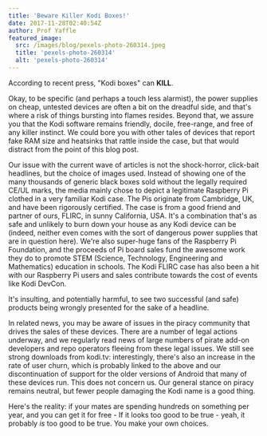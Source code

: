 ```yaml
---
title: 'Beware Killer Kodi Boxes!'
date: 2017-11-28T02:40:54Z
author: Prof Yaffle
featured_image:
  src: /images/blog/pexels-photo-260314.jpeg
  title: 'pexels-photo-260314'
  alt: 'pexels-photo-260314'
---
```

According to recent press, "Kodi boxes" can **KILL**.  
  
Okay, to be specific (and perhaps a touch less alarmist), the power supplies on cheap, untested devices are often a bit on the dreadful side, and that's where a risk of things bursting into flames resides. Beyond that, we assure you that the Kodi software remains friendly, docile, free-range, and free of any killer instinct. We could bore you with other tales of devices that report fake RAM size and heatsinks that rattle inside the case, but that would distract from the point of this blog post.   
  
Our issue with the current wave of articles is not the shock-horror, click-bait headlines, but the choice of images used. Instead of showing one of the many thousands of generic black boxes sold without the legally required CE/UL marks, the media mainly chose to depict a legitimate Raspberry Pi clothed in a very familiar Kodi case. The Pis originate from Cambridge, UK, and have been rigorously certified. The case is from a good friend and partner of ours, FLIRC, in sunny California, USA. It's a combination that's as safe and unlikely to burn down your house as any Kodi device can be (indeed, neither even comes with the sort of dangerous power supplies that are in question here). We're also super-huge fans of the Raspberry Pi Foundation, and the proceeds of Pi board sales fund the awesome work they do to promote STEM (Science, Technology, Engineering and Mathematics) education in schools. The Kodi FLIRC case has also been a hit with our Raspberry Pi users and sales contribute towards the cost of events like Kodi DevCon.

 It's insulting, and potentially harmful, to see two successful (and safe) products being wrongly presented for the sake of a headline.  
  
In related news, you may be aware of issues in the piracy community that drives the sales of these devices. There are a number of legal actions underway, and we regularly read news of large numbers of pirate add-on developers and repo operators fleeing from these legal issues. We still see strong downloads from kodi.tv: interestingly, there's also an increase in the rate of user churn, which is probably linked to the above and our discontinuation of support for the older versions of Android that many of these devices run. This does not concern us. Our general stance on piracy remains neutral, but fewer people damaging the Kodi name is a good thing.  
  
Here's the reality: if your mates are spending hundreds on something per year, and you can get it for free - If it looks too good to be true - yeah, it probably *is* too good to be true. You make your own choices.

 
